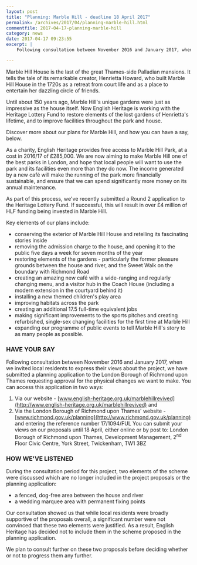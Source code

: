 ```yaml
---
layout: post
title: "Planning: Marble Hill - deadline 18 April 2017"
permalink: /archives/2017/04/planning-marble-hill.html
commentfile: 2017-04-17-planning-marble-hill
category: news
date: 2017-04-17 09:23:55
excerpt: |
    Following consultation between November 2016 and January 2017, when we invited local residents to express their views about the project, we have submitted a planning application to the London Borough of Richmond upon Thames requesting approval for the physical changes we want to make.

---
```


Marble Hill House is the last of the great Thames-side Palladian mansions. It tells the tale of its remarkable creator, Henrietta Howard, who built Marble Hill House in the 1720s as a retreat from court life and as a place to entertain her dazzling circle of friends.

Until about 150 years ago, Marble Hill's unique gardens were just as impressive as the house itself. Now English Heritage is working with the Heritage Lottery Fund to restore elements of the lost gardens of Henrietta's lifetime, and to improve facilities throughout the park and house.

Discover more about our plans for Marble Hill, and how you can have a say, below.

As a charity, English Heritage provides free access to Marble Hill Park, at a cost in 2016/17 of £285,000. We are now aiming to make Marble Hill one of the best parks in London, and hope that local people will want to use the park and its facilities even more than they do now. The income generated by a new café will make the running of the park more financially sustainable, and ensure that we can spend significantly more money on its annual maintenance.

As part of this process, we've recently submitted a Round 2 application to the Heritage Lottery Fund. If successful, this will result in over £4 million of HLF funding being invested in Marble Hill.

Key elements of our plans include:

-   conserving the exterior of Marble Hill House and retelling its fascinating stories inside
-   removing the admission charge to the house, and opening it to the public five days a week for seven months of the year
-   restoring elements of the gardens - particularly the former pleasure grounds between the house and river, and the Sweet Walk on the boundary with Richmond Road
-   creating an amazing new café with a wide-ranging and regularly changing menu, and a visitor hub in the Coach House (including a modern extension in the courtyard behind it)
-   installing a new themed children's play area
-   improving habitats across the park
-   creating an additional 17.5 full-time equivalent jobs
-   making significant improvements to the sports pitches and creating refurbished, single-sex changing facilities for the first time at Marble Hill
-   expanding our programme of public events to tell Marble Hill's story to as many people as possible.

### HAVE YOUR SAY

Following consultation between November 2016 and January 2017, when we invited local residents to express their views about the project, we have submitted a planning application to the London Borough of Richmond upon Thames requesting approval for the physical changes we want to make. You can access this application in two ways:

1.  Via our website - [www.english-heritage.org.uk/marblehillrevived](http://www.english-heritage.org.uk/marblehillrevived)
    and
2.  Via the London Borough of Richmond upon Thames' website - [www.richmond.gov.uk/planning](http://www.richmond.gov.uk/planning) and entering the reference number 17/1094/FUL
    You can submit your views on our proposals until 18 April, either online or by post to: London Borough of Richmond upon Thames, Development Management, 2<sup>nd</sup> Floor Civic Centre, York Street, Twickenham, TW1 3BZ

### HOW WE'VE LISTENED

During the consultation period for this project, two elements of the scheme were discussed which are no longer included in the project proposals or the planning application:

-   a fenced, dog-free area between the house and river
-   a wedding marquee area with permanent fixing points

Our consultation showed us that while local residents were broadly supportive of the proposals overall, a significant number were not convinced that these two elements were justified. As a result, English Heritage has decided not to include them in the scheme proposed in the planning application.

We plan to consult further on these two proposals before deciding whether or not to progress them any further.
